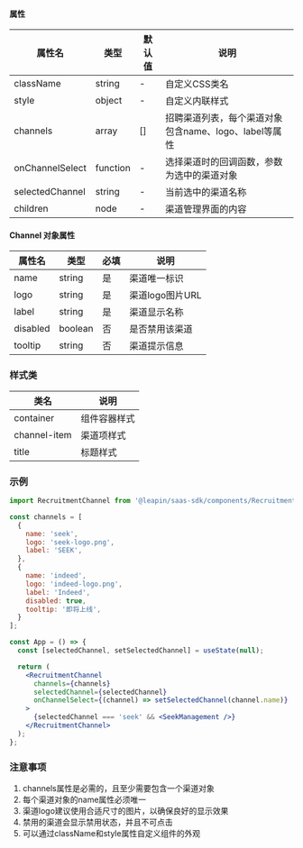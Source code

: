 #### 属性

| 属性名 | 类型 | 默认值 | 说明 |
| ------ | ---- | ------ | ---- |
| className | string | - | 自定义CSS类名 |
| style | object | - | 自定义内联样式 |
| channels | array | [] | 招聘渠道列表，每个渠道对象包含name、logo、label等属性 |
| onChannelSelect | function | - | 选择渠道时的回调函数，参数为选中的渠道对象 |
| selectedChannel | string | - | 当前选中的渠道名称 |
| children | node | - | 渠道管理界面的内容 |

#### Channel 对象属性

| 属性名 | 类型 | 必填 | 说明 |
| ------ | ---- | ---- | ---- |
| name | string | 是 | 渠道唯一标识 |
| logo | string | 是 | 渠道logo图片URL |
| label | string | 是 | 渠道显示名称 |
| disabled | boolean | 否 | 是否禁用该渠道 |
| tooltip | string | 否 | 渠道提示信息 |

### 样式类

| 类名 | 说明 |
| ---- | ---- |
| container | 组件容器样式 |
| channel-item | 渠道项样式 |
| title | 标题样式 |

### 示例

```jsx
import RecruitmentChannel from '@leapin/saas-sdk/components/RecruitmentChannel';

const channels = [
  {
    name: 'seek',
    logo: 'seek-logo.png',
    label: 'SEEK',
  },
  {
    name: 'indeed',
    logo: 'indeed-logo.png',
    label: 'Indeed',
    disabled: true,
    tooltip: '即将上线',
  }
];

const App = () => {
  const [selectedChannel, setSelectedChannel] = useState(null);

  return (
    <RecruitmentChannel
      channels={channels}
      selectedChannel={selectedChannel}
      onChannelSelect={(channel) => setSelectedChannel(channel.name)}
    >
      {selectedChannel === 'seek' && <SeekManagement />}
    </RecruitmentChannel>
  );
};
```

### 注意事项

1. channels属性是必需的，且至少需要包含一个渠道对象
2. 每个渠道对象的name属性必须唯一
3. 渠道logo建议使用合适尺寸的图片，以确保良好的显示效果
4. 禁用的渠道会显示禁用状态，并且不可点击
5. 可以通过className和style属性自定义组件的外观

